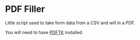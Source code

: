 # PDF Filler

Little script used to take form data from a CSV and will in a PDF.

You will need to have [PDFTK](https://www.pdflabs.com/tools/pdftk-the-pdf-toolkit/) installed.
